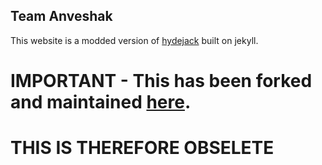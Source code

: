 ## Team Anveshak

This website is a modded version of [hydejack](https://qwtel.com/hydejack/) built on jekyll.

# IMPORTANT - This has been forked and maintained [here](https://github.com/Team-Anveshak/team-anveshak.github.io).
# THIS IS THEREFORE OBSELETE
